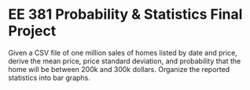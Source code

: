 # EE 381 Probability & Statistics Final Project

Given a CSV file of one million sales of homes listed by date and price, derive the mean price, price standard deviation, and probability 
that the home will be between 200k and 300k dollars. Organize the reported statistics into bar graphs.
